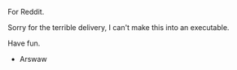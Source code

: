 For Reddit.

Sorry for the terrible delivery, I can't make this into an executable.

Have fun.

- Arswaw
